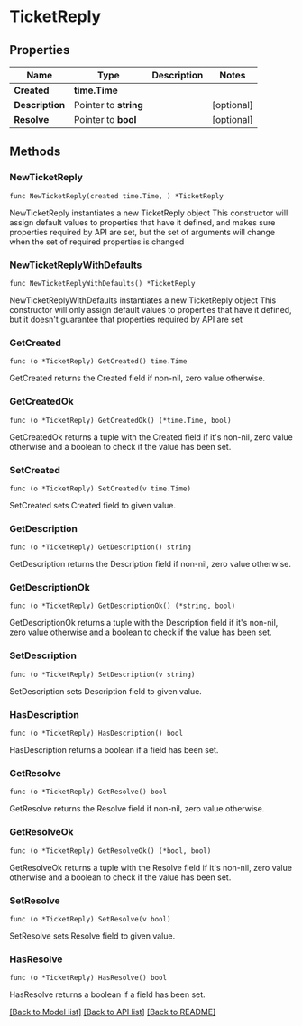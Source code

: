 # TicketReply

## Properties

Name | Type | Description | Notes
------------ | ------------- | ------------- | -------------
**Created** | **time.Time** |  | 
**Description** | Pointer to **string** |  | [optional] 
**Resolve** | Pointer to **bool** |  | [optional] 

## Methods

### NewTicketReply

`func NewTicketReply(created time.Time, ) *TicketReply`

NewTicketReply instantiates a new TicketReply object
This constructor will assign default values to properties that have it defined,
and makes sure properties required by API are set, but the set of arguments
will change when the set of required properties is changed

### NewTicketReplyWithDefaults

`func NewTicketReplyWithDefaults() *TicketReply`

NewTicketReplyWithDefaults instantiates a new TicketReply object
This constructor will only assign default values to properties that have it defined,
but it doesn't guarantee that properties required by API are set

### GetCreated

`func (o *TicketReply) GetCreated() time.Time`

GetCreated returns the Created field if non-nil, zero value otherwise.

### GetCreatedOk

`func (o *TicketReply) GetCreatedOk() (*time.Time, bool)`

GetCreatedOk returns a tuple with the Created field if it's non-nil, zero value otherwise
and a boolean to check if the value has been set.

### SetCreated

`func (o *TicketReply) SetCreated(v time.Time)`

SetCreated sets Created field to given value.


### GetDescription

`func (o *TicketReply) GetDescription() string`

GetDescription returns the Description field if non-nil, zero value otherwise.

### GetDescriptionOk

`func (o *TicketReply) GetDescriptionOk() (*string, bool)`

GetDescriptionOk returns a tuple with the Description field if it's non-nil, zero value otherwise
and a boolean to check if the value has been set.

### SetDescription

`func (o *TicketReply) SetDescription(v string)`

SetDescription sets Description field to given value.

### HasDescription

`func (o *TicketReply) HasDescription() bool`

HasDescription returns a boolean if a field has been set.

### GetResolve

`func (o *TicketReply) GetResolve() bool`

GetResolve returns the Resolve field if non-nil, zero value otherwise.

### GetResolveOk

`func (o *TicketReply) GetResolveOk() (*bool, bool)`

GetResolveOk returns a tuple with the Resolve field if it's non-nil, zero value otherwise
and a boolean to check if the value has been set.

### SetResolve

`func (o *TicketReply) SetResolve(v bool)`

SetResolve sets Resolve field to given value.

### HasResolve

`func (o *TicketReply) HasResolve() bool`

HasResolve returns a boolean if a field has been set.


[[Back to Model list]](../README.md#documentation-for-models) [[Back to API list]](../README.md#documentation-for-api-endpoints) [[Back to README]](../README.md)


